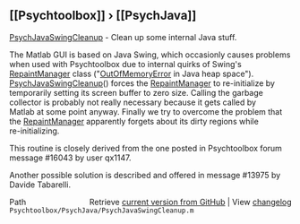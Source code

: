## [[Psychtoolbox]] &#8250; [[PsychJava]]

[PsychJavaSwingCleanup](PsychJavaSwingCleanup) - Clean up some internal Java stuff.  
  
The Matlab GUI is based on Java Swing, which occasionly causes problems  
when used with Psychtoolbox due to internal quirks of Swing's  
[RepaintManager](RepaintManager) class ("[OutOfMemoryError](OutOfMemoryError) in Java heap space").  
[PsychJavaSwingCleanup](PsychJavaSwingCleanup)() forces the [RepaintManager](RepaintManager) to re-initialize by  
temporarily setting its screen buffer to zero size. Calling the garbage  
collector is probably not really necessary because it gets called by  
Matlab at some point anyway. Finally we try to overcome the problem that  
the [RepaintManager](RepaintManager) apparently forgets about its dirty regions while  
re-initializing.  
  
This routine is closely derived from the one posted in Psychtoolbox forum  
message \#16043 by user qx1147.  
  
Another possible solution is described and offered in message \#13975 by  
Davide Tabarelli.  
  




<div class="code_header" style="text-align:right;">
  <span style="float:left;">Path&nbsp;&nbsp;</span> <span class="counter">Retrieve <a href=
  "https://raw.github.com/Psychtoolbox-3/Psychtoolbox-3/beta/Psychtoolbox/PsychJava/PsychJavaSwingCleanup.m">current version from GitHub</a> | View <a href=
  "https://github.com/Psychtoolbox-3/Psychtoolbox-3/commits/beta/Psychtoolbox/PsychJava/PsychJavaSwingCleanup.m">changelog</a></span>
</div>
<div class="code">
  <code>Psychtoolbox/PsychJava/PsychJavaSwingCleanup.m</code>
</div>

